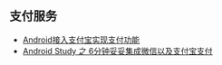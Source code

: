 ## 支付服务
- [Android接入支付宝实现支付功能](http://blog.csdn.net/qq_26787115/article/details/73838765)
- [Android Study 之 6分钟妥妥集成微信以及支付宝支付](http://www.apkbus.com/blog-904057-77054.html)